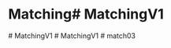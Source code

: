 # Matching#   M a t c h i n g V 1  
 #   M a t c h i n g V 1  
 #   M a t c h i n g V 1  
 # match03
